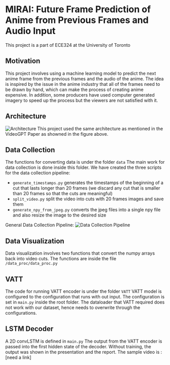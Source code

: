 # MIRAI: Future Frame Prediction of Anime from Previous Frames and Audio Input

This project is a part of ECE324 at the University of Toronto

## Motivation
This project involves using a machine learning model to predict the next anime frame from the previous frames and the audio of the anime. The idea is inspired by the issue in the anime industry that all of the frames need to be drawn by hand, which can make the process of creating anime expensive. In addition, some producers have used computer generated imagery to speed up the process but the viewers are not satisfied with it. 

## Architecture
![Architecture](https://cdn.discordapp.com/attachments/1036873248647942185/1096503000622698657/videoGPT.png)
This project used the same architecture as mentioned in the VideoGPT Paper as showned in the figure above. 

## Data Collection
The functions for converting data is under the folder `data`
The main work for data collection is done inside this folder.
We have created the three scripts for the data collection pipeline:
* `generate_timestamps.py` generates the timestamps of the beginning of a cut that lasts longer than 20 frames (we discard any cut that is smaller than 20 frames so that the cuts are meaningful)
* `split_video.py` split the video into cuts with 20 frames images and save them
* `generate_npy_from_jpeg.py` converts the jpeg files into a single npy file and also resize the image to the desired size

General Data Collection Pipeline:
![Data Collection Pipeline](https://cdn.discordapp.com/attachments/1068310123824550019/1089300868714741841/data_processing.jpeg)

## Data Visualization
Data visualization involves two functions that convert the numpy arrays back into video cuts. The functions are inside the file `/data_proc/data_proc.py`


## VATT
The code for running VATT encoder is under the folder `VATT`
VATT model is configured to the configuration that runs with out input. The configuration is set in `main.py` inside the root folder. The dataloader that VATT required does not work with our dataset, hence needs to overwrite through the configurations.

## LSTM Decoder
A 2D convLSTM is defined in `main.py`
The output from the VATT encoder is passed into the first hidden state of the decoder. Without training, the output was shown in the presentation and the report. The sample video is : [need a link]